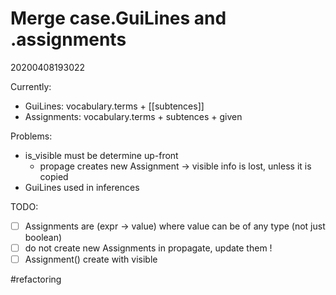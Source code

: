 Merge case.GuiLines and .assignments
=
20200408193022

Currently:
* GuiLines: vocabulary.terms + [[subtences]]
* Assignments: vocabulary.terms + subtences + given

Problems:
* is_visible must be determine up-front
    * propage creates new Assignment → visible info is lost, unless it is copied
* GuiLines used in inferences

TODO:
- [ ] Assignments are (expr → value) where value can be of any type (not just boolean)
- [ ] do not create new Assignments in propagate, update them !
- [ ] Assignment() create with visible

#refactoring